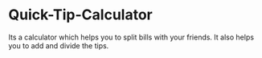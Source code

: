 # Quick-Tip-Calculator
Its a calculator which helps you to split bills with your friends. It also helps you to add and divide the tips.
